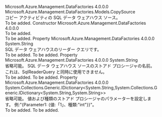 <Type Name="SqlDWSource" FullName="Microsoft.Azure.Management.DataFactories.Models.SqlDWSource">
  <TypeSignature Language="C#" Value="public class SqlDWSource : Microsoft.Azure.Management.DataFactories.Models.CopySource" />
  <TypeSignature Language="ILAsm" Value=".class public auto ansi beforefieldinit SqlDWSource extends Microsoft.Azure.Management.DataFactories.Models.CopySource" />
  <TypeSignature Language="DocId" Value="T:Microsoft.Azure.Management.DataFactories.Models.SqlDWSource" />
  <TypeSignature Language="VB.NET" Value="Public Class SqlDWSource&#xA;Inherits CopySource" />
  <TypeSignature Language="F#" Value="type SqlDWSource = class&#xA;    inherit CopySource" />
  <AssemblyInfo>
    <AssemblyName>Microsoft.Azure.Management.DataFactories</AssemblyName>
    <AssemblyVersion>4.0.0.0</AssemblyVersion>
  </AssemblyInfo>
  <Base>
    <BaseTypeName>Microsoft.Azure.Management.DataFactories.Models.CopySource</BaseTypeName>
  </Base>
  <Interfaces />
  <Docs>
    <summary>
            コピー アクティビティの SQL データ ウェアハウス ソース。
            </summary>
    <remarks>To be added.</remarks>
  </Docs>
  <Members>
    <Member MemberName=".ctor">
      <MemberSignature Language="C#" Value="public SqlDWSource ();" />
      <MemberSignature Language="ILAsm" Value=".method public hidebysig specialname rtspecialname instance void .ctor() cil managed" />
      <MemberSignature Language="DocId" Value="M:Microsoft.Azure.Management.DataFactories.Models.SqlDWSource.#ctor" />
      <MemberSignature Language="VB.NET" Value="Public Sub New ()" />
      <MemberType>Constructor</MemberType>
      <AssemblyInfo>
        <AssemblyName>Microsoft.Azure.Management.DataFactories</AssemblyName>
        <AssemblyVersion>4.0.0.0</AssemblyVersion>
      </AssemblyInfo>
      <Parameters />
      <Docs>
        <summary>To be added.</summary>
        <remarks>To be added.</remarks>
      </Docs>
    </Member>
    <Member MemberName="SqlReaderQuery">
      <MemberSignature Language="C#" Value="public string SqlReaderQuery { get; set; }" />
      <MemberSignature Language="ILAsm" Value=".property instance string SqlReaderQuery" />
      <MemberSignature Language="DocId" Value="P:Microsoft.Azure.Management.DataFactories.Models.SqlDWSource.SqlReaderQuery" />
      <MemberSignature Language="VB.NET" Value="Public Property SqlReaderQuery As String" />
      <MemberSignature Language="F#" Value="member this.SqlReaderQuery : string with get, set" Usage="Microsoft.Azure.Management.DataFactories.Models.SqlDWSource.SqlReaderQuery" />
      <MemberType>Property</MemberType>
      <AssemblyInfo>
        <AssemblyName>Microsoft.Azure.Management.DataFactories</AssemblyName>
        <AssemblyVersion>4.0.0.0</AssemblyVersion>
      </AssemblyInfo>
      <ReturnValue>
        <ReturnType>System.String</ReturnType>
      </ReturnValue>
      <Docs>
        <summary>
            SQL データ ウェアハウスのリーダー クエリです。
            </summary>
        <value>To be added.</value>
        <remarks>To be added.</remarks>
      </Docs>
    </Member>
    <Member MemberName="SqlReaderStoredProcedureName">
      <MemberSignature Language="C#" Value="public string SqlReaderStoredProcedureName { get; set; }" />
      <MemberSignature Language="ILAsm" Value=".property instance string SqlReaderStoredProcedureName" />
      <MemberSignature Language="DocId" Value="P:Microsoft.Azure.Management.DataFactories.Models.SqlDWSource.SqlReaderStoredProcedureName" />
      <MemberSignature Language="VB.NET" Value="Public Property SqlReaderStoredProcedureName As String" />
      <MemberSignature Language="F#" Value="member this.SqlReaderStoredProcedureName : string with get, set" Usage="Microsoft.Azure.Management.DataFactories.Models.SqlDWSource.SqlReaderStoredProcedureName" />
      <MemberType>Property</MemberType>
      <AssemblyInfo>
        <AssemblyName>Microsoft.Azure.Management.DataFactories</AssemblyName>
        <AssemblyVersion>4.0.0.0</AssemblyVersion>
      </AssemblyInfo>
      <ReturnValue>
        <ReturnType>System.String</ReturnType>
      </ReturnValue>
      <Docs>
        <summary>
            省略可能。 SQL データ ウェアハウス ソースのストアド プロシージャの名前。 これは、SqlReaderQuery と同時に使用できません。
            </summary>
        <value>To be added.</value>
        <remarks>To be added.</remarks>
      </Docs>
    </Member>
    <Member MemberName="StoredProcedureParameters">
      <MemberSignature Language="C#" Value="public System.Collections.Generic.IDictionary&lt;string,System.Collections.Generic.IDictionary&lt;string,string&gt;&gt; StoredProcedureParameters { get; set; }" />
      <MemberSignature Language="ILAsm" Value=".property instance class System.Collections.Generic.IDictionary`2&lt;string, class System.Collections.Generic.IDictionary`2&lt;string, string&gt;&gt; StoredProcedureParameters" />
      <MemberSignature Language="DocId" Value="P:Microsoft.Azure.Management.DataFactories.Models.SqlDWSource.StoredProcedureParameters" />
      <MemberSignature Language="VB.NET" Value="Public Property StoredProcedureParameters As IDictionary(Of String, IDictionary(Of String, String))" />
      <MemberSignature Language="F#" Value="member this.StoredProcedureParameters : System.Collections.Generic.IDictionary&lt;string, System.Collections.Generic.IDictionary&lt;string, string&gt;&gt; with get, set" Usage="Microsoft.Azure.Management.DataFactories.Models.SqlDWSource.StoredProcedureParameters" />
      <MemberType>Property</MemberType>
      <AssemblyInfo>
        <AssemblyName>Microsoft.Azure.Management.DataFactories</AssemblyName>
        <AssemblyVersion>4.0.0.0</AssemblyVersion>
      </AssemblyInfo>
      <ReturnValue>
        <ReturnType>System.Collections.Generic.IDictionary&lt;System.String,System.Collections.Generic.IDictionary&lt;System.String,System.String&gt;&gt;</ReturnType>
      </ReturnValue>
      <Docs>
        <summary>
            省略可能。 値および種類のストアド プロシージャのパラメーターを設定します。 例:"{Parameter1: {値:「1」、種類:"int"}}"。
            </summary>
        <value>To be added.</value>
        <remarks>To be added.</remarks>
      </Docs>
    </Member>
  </Members>
</Type>
